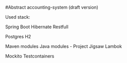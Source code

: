 #Abstract accounting-system (draft version)

Used stack:

Spring Boot
Hibernate
Restfull

Postgres
H2

Maven modules
Java modules - Project Jigsaw
Lambok

Mockito
Testcontainers
